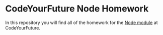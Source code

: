# CodeYourFuture Node Homework

In this repository you will find all of the homework for the [Node module](https://syllabus.codeyourfuture.io/node/) at CodeYourFuture.


